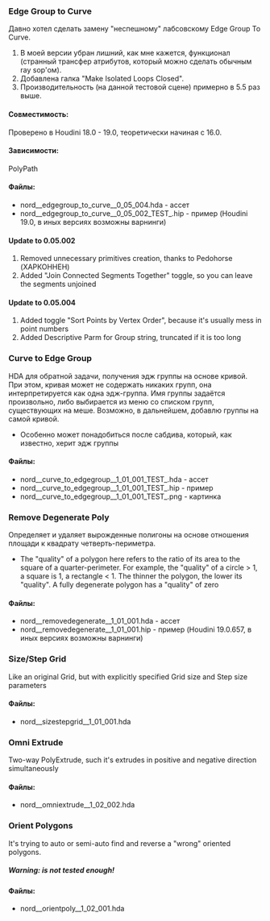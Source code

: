 
### Edge Group to Curve
  Давно хотел сделать замену "неспешному" лабсовскому Edge Group To Curve.
1. В моей версии убран лишний, как мне кажется, функционал (странный трансфер атрибутов, который можно сделать обычным ray sop'ом).
2. Добавлена галка "Make Isolated Loops Closed".
3. Производительность (на данной тестовой сцене) примерно в 5.5 раз выше.

#### Совместимость:
  Проверено в Houdini 18.0 - 19.0, теоретически начиная с 16.0.
  
#### Зависимости:
  PolyPath
  
#### Файлы:
  - nord__edgegroup_to_curve__0_05_004.hda      - ассет
  - nord__edgegroup_to_curve__0_05_002_TEST_.hip - пример (Houdini 19.0, в иных версиях возможны варнинги)

#### Update to 0.05.002
1. Removed unnecessary primitives creation, thanks to Pedohorse (ХАРКОННЕН)
2. Added "Join Connected Segments Together" toggle, so you can leave the segments unjoined

#### Update to 0.05.004
1. Added toggle "Sort Points by Vertex Order", because it's usually mess in point numbers
2. Added Descriptive Parm for Group string, truncated if it is too long

### Curve to Edge Group
HDA для обратной задачи, получения эдж группы на основе кривой. При этом, кривая может не содержать никаких групп, она интерпретируется как одна эдж-группа. Имя группы задаётся произвольно, либо выбирается из меню со списком групп, существующих на меше. Возможно, в дальнейшем, добавлю группы на самой кривой.
- Особенно может понадобиться после сабдива, который, как известно, херит эдж группы

#### Файлы:
- nord__curve_to_edgegroup__1_01_001_TEST_.hda - ассет
- nord__curve_to_edgegroup__1_01_001_TEST_.hip - пример
- nord__curve_to_edgegroup__1_01_001_TEST_.png - картинка

### Remove Degenerate Poly
Определяет и удаляет вырожденные полигоны на основе отношения площади к квадрату четверть-периметра.
- The "quality" of a polygon here refers to the ratio of its area to the square of a quarter-perimeter. For example, the "quality" of a circle > 1, a square is 1, a rectangle < 1. The thinner the polygon, the lower its "quality". A fully degenerate polygon has a "quality" of zero

#### Файлы:
- nord__removedegenerate__1_01_001.hda - ассет
- nord__removedegenerate__1_01_001.hip - пример (Houdini 19.0.657, в иных версиях возможны варнинги)

### Size/Step Grid
Like an original Grid, but with explicitly specified Grid size and Step size parameters

#### Файлы:
- nord__sizestepgrid__1_01_001.hda

### Omni Extrude
Two-way PolyExtrude, such it's extrudes in positive and negative direction simultaneously

#### Файлы:
- nord__omniextrude__1_02_002.hda

### Orient Polygons
It's trying to auto or semi-auto find and reverse a "wrong" oriented polygons. 
##### Warning: is not tested enough!

#### Файлы:
- nord__orientpoly__1_02_001.hda
